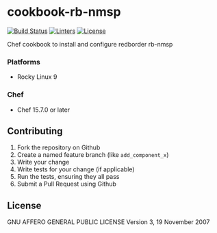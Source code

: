 # cookbook-rb-nmsp
[![Build Status][build-shield]][build-url]
[![Linters][linters-shield]][linters-url]
[![License][license-shield]][license-url]

<!-- Badges -->
[build-shield]: https://github.com/redBorder/cookbook-rb-nmsp/actions/workflows/rpm.yml/badge.svg?branch=master
[build-url]: https://github.com/redBorder/cookbook-rb-nmsp/actions/workflows/rpm.yml?query=branch%3Amaster
[linters-shield]: https://github.com/redBorder/cookbook-rb-nmsp/actions/workflows/lint.yml/badge.svg?event=push
[linters-url]: https://github.com/redBorder/cookbook-rb-nmsp/actions/workflows/lint.yml
[license-shield]: https://img.shields.io/badge/license-AGPLv3-blue.svg
[license-url]: https://github.com/cookbook-rb-nmsp/blob/HEAD/LICENSE

Chef cookbook to install and configure redborder rb-nmsp

### Platforms

- Rocky Linux 9

### Chef

- Chef 15.7.0 or later

## Contributing

1. Fork the repository on Github
2. Create a named feature branch (like `add_component_x`)
3. Write your change
4. Write tests for your change (if applicable)
5. Run the tests, ensuring they all pass
6. Submit a Pull Request using Github

## License

GNU AFFERO GENERAL PUBLIC LICENSE Version 3, 19 November 2007
